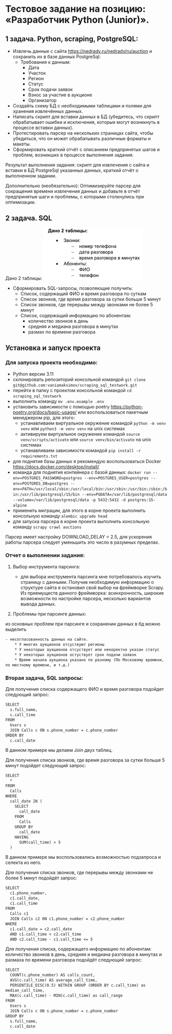 # Тестовое задание на позицию: «Разработчик Python (Junior)».

## 1 задача. Python, scraping, PostgreSQL:

- Извлечь данные с сайта https://nedradv.ru/nedradv/ru/auction и сохранить их в базе данных PostgreSql:
    - Требования к данным:
        - Дата
        - Участок
        - Регион
        - Статус
        - Срок подачи заявок
        - Взнос за участие в аукционе
        - Организатор
- Создайть схему БД с необходимыми таблицами и полями для хранения извлечённых данных.
- Написать скрипт для вставки данных в БД (убедитесь, что скрипт обрабатывает ошибки и исключения, которые могут возникнуть в процессе вставки данных).
- Протестировать парсер на нескольких страницах сайта, чтобы убедиться, что он может обрабатывать различные форматы и макеты.
- Сформировать краткий отчёт с описанием предпринятых шагов и проблем, возникших в процессе выполнения задания.

Результат выполнения задания: скрипт для извлечения с сайта и вставки в БД PostgreSql указанных данных, краткий отчёт о выполненном задании.

Дополнительно (необязательно):
Оптимизируйте парсер для сокращения времени извлечения данных и добавьте в отчёт предпринятые шаги и проблемы, с которыми столкнулись при оптимизации.

## 2 задача. SQL

Дано 2 таблицы:
![Alt text](image.png)

- Сформировать SQL-запросы, позволяющие получить:
    - Список, содержащий ФИО и время разговора по суткам
    - Список звонков, где время разговора за сутки больше 5 минут
    - Список звонков, где перерывы между звонками не более 5 минут
    - Список, содержащий информацию по абонентам:
        - количество звонков в день
        - средняя и медиана разговора в минутах
        - размах по времени разговора

## Установка и запуск проекта

### Для запуска проекта необходимо:

- Python версии 3.11
- склонировать репозиторий консольной командой `git clone git@github.com:vaniamaksimov/scraping_sql_testwork.git`
- перейти в папку с проектом консольной командой `cd scraping_sql_testwork`
- выполнить команду `mv .env.example .env`
- установить зависимости с помощью poetry https://python-poetry.org/docs/basic-usage/ или воспользоваться пакетным менеджером pip, для этого:
    - устанавливаем виртуальное окружение командой `python -m venv venv` или `python3 -m venv venv` на unix системах
    - активируем виртуальное окружение командой `source venv/scripts/activate` или `source venv/bin/activate` на unix системах
    - устанавливаем зависимости командой `pip install -r requirements.txt`
- для поднятия базы данных я рекомендую воспользоваться Docker https://docs.docker.com/desktop/install/
- команда для поднятия контейнера с базой данных: `docker run --env=POSTGRES_PASSWORD=postgres --env=POSTGRES_USER=postgres --env=POSTGRES_DB=postgres --env=PATH=/usr/local/sbin:/usr/local/bin:/usr/sbin:/usr/bin:/sbin:/bin:/usr/lib/postgresql/15/bin --env=PGDATA=/var/lib/postgresql/data --volume=/var/lib/postgresql/data -p 5432:5432 -d postgres:15-alpine`
- применить миграции, для этого в корне проекта выполнить консольную команду `alembic upgrade head`
- для запуска парсера в корне проекта выполнить консольную команду `scrapy crawl auctions`

Парсер имеет настройку DOWNLOAD_DELAY = 2.5, для ускорения работы парсера следует уменьшить это число в разумных пределах.

### Отчет о выполнении задания:

1. Выбор инструмента парсинга:

    - для выбора инструмента парсинга мне потребовалось изучить страницу с данными. Получив необходимую информацию о структуре сайта я остановил свой выбор на фреймворке Scrapy. Из приемуществ данного фреймворка: асинхронность, широкие возможности по настройке парсера, несколько вариантов вывода данных.

2. Проблемы при парсинге данных:

из основных проблем при парсинге и сохранении данных в бд можно выделить

    - несогласованность данных на сайте.
        * У многих аукционов отсуствуют регионы
        * У некоторых аукционов отсуствует или некоректно указан статус
        * У некоторых аукционов остуствует срок подачи заявок
        * Время начала аукциона указано по разному (По Московому времени, по местному времени, и т.д.)


### Вторая задача, SQL запросы:

Для получения списка содержащего ФИО и время разговора подойдет следующий запрос:
```
SELECT
  s.full_name,
  c.call_time
FROM
  Users s
  JOIN Calls c ON s.phone_number = c.phone_number
ORDER BY
  c.call_date
```
В данном примере мы делаем Join двух таблиц.

Для получения списка звонков, где время разговора за сутки больше 5 минут подойдет следующий запрос:
```
SELECT
  *
FROM
  Calls
WHERE
  call_date IN (
    SELECT
      call_date
    FROM
      Calls
    GROUP BY
      call_date
    HAVING
      SUM(call_time) > 5
  )
```
В данном примере мы воспользовались возможностью подзапроса и селекта из него.

Для получения списка звонков, где перерывы между звонками не более 5 минут подойдёт запрос:
```
SELECT
  c1.phone_number,
  c1.call_date,
  c1.call_time
FROM
  Calls c1
  JOIN Calls c2 ON c1.phone_number = c2.phone_number
WHERE
  c1.call_date = c2.call_date
  AND c1.call_time < c2.call_time
  AND c2.call_time - c1.call_time <= 5
```

Для получения списка, содержащего информацию по абонентам: количество звонков в день, средняя и медиана разговора в минутах и размаха по времени разговора подойдёт следующий запрос:
```
SELECT
  COUNT(c.phone_number) AS calls_count,
  AVG(c.call_time) AS average_call_time,
  PERSENTILE_DISC(0.5) WITHIN GROUP (ORDER BY c.call_time) as median_call_time,
  MAX(c.call_time) - MIN(c.call_time) as call_range
FROM
  Users s
  JOIN Calls c ON s.phone_number = c.phone_number
GROUP BY
  s.full_name,
  c.call_date
```
